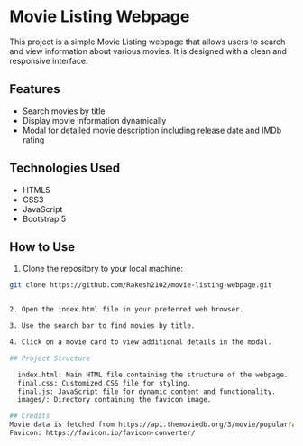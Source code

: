 # Movie Listing Webpage

This project is a simple Movie Listing webpage that allows users to search and view information about various movies. It is designed with a clean and responsive interface.

## Features

- Search movies by title
- Display movie information dynamically
- Modal for detailed movie description including release date and IMDb rating

## Technologies Used

- HTML5
- CSS3
- JavaScript
- Bootstrap 5

## How to Use

1. Clone the repository to your local machine:

```bash
git clone https://github.com/Rakesh2102/movie-listing-webpage.git


2. Open the index.html file in your preferred web browser.

3. Use the search bar to find movies by title.

4. Click on a movie card to view additional details in the modal.

## Project Structure

  index.html: Main HTML file containing the structure of the webpage.
  final.css: Customized CSS file for styling.
  final.js: JavaScript file for dynamic content and functionality.
  images/: Directory containing the favicon image.

## Credits
Movie data is fetched from https://api.themoviedb.org/3/movie/popular?api_key=${apiKey}.
Favicon: https://favicon.io/favicon-converter/
